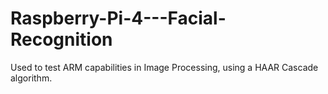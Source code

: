 # Raspberry-Pi-4---Facial-Recognition
Used to test ARM capabilities in Image Processing, using a HAAR Cascade algorithm.
